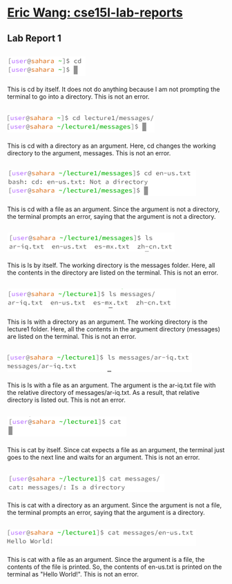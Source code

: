 # **[Eric Wang: cse15l-lab-reports](https://github.com/erw004/cse15l-lab-reports)**
## **Lab Report 1**

![Image](Capture.PNG)
---
This is cd by itself. It does not do anything because I am not prompting the terminal to go into a directory. This is not an error.

![Image](Capture1.PNG)
---
This is cd with a directory as an argument. Here, cd changes the working directory to the argument, messages. This is not an error.

![Image](Capture2.PNG)
---
This is cd with a file as an argument. Since the argument is not a directory, the terminal prompts an error, saying that the argument is not a directory.

![Image](Capture3.PNG)
---
This is ls by itself. The working directory is the messages folder. Here, all the contents in the directory are listed on the terminal. This is not an error.

![Image](Capture4.PNG)
---
This is ls with a directory as an argument. The working directory is the lecture1 folder. Here, all the contents in the argument directory (messages) are listed on the terminal. This is not an error.

![Image](Capture5.PNG)
---
This is ls with a file as an argument. The argument is the ar-iq.txt file with the relative directory of messages/ar-iq.txt. As a result, that relative directory is listed out. This is not an error.

![Image](Capture6.PNG)
---
This is cat by itself. Since cat expects a file as an argument, the terminal just goes to the next line and waits for an argument. This is not an error.

![Image](Capture7.PNG)
---
This is cat with a directory as an argument. Since the argument is not a file, the terminal prompts an error, saying that the argument is a directory.

![Image](Capture8.PNG)
---
This is cat with a file as an argument. Since the argument is a file, the contents of the file is printed. So, the contents of en-us.txt is printed on the terminal as "Hello World!". This is not an error.


